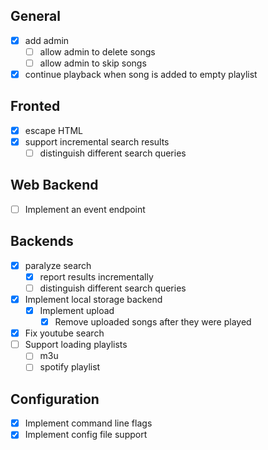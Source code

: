 ## General

- [X] add admin
  - [ ] allow admin to delete songs
  - [ ] allow admin to skip songs
- [X] continue playback when song is added to empty playlist

## Fronted

- [X] escape HTML 
- [X] support incremental search results
  - [ ] distinguish different search queries

## Web Backend

- [ ] Implement an event endpoint

## Backends

- [X] paralyze search
  - [X] report results incrementally
  - [ ] distinguish different search queries
- [X] Implement local storage backend
  - [X] Implement upload
    - [X] Remove uploaded songs after they were played
- [X] Fix youtube search
- [ ] Support loading playlists
  - [ ] m3u
  - [ ] spotify playlist

## Configuration

- [X] Implement command line flags
- [X] Implement config file support
